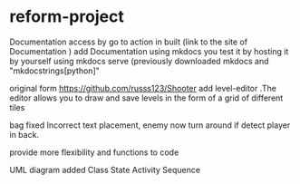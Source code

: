 # reform-project
Documentation access by  go to action in built (link to the site of Documentation )
add Documentation using mkdocs you test it by hosting it by yourself using mkdocs serve (previously downloaded mkdocs and  "mkdocstrings[python]" 

 original form https://github.com/russs123/Shooter 
add level-editor .The editor allows you to draw and save levels in the form of a grid of different tiles

bag fixed
Incorrect text placement, enemy now turn around if detect player in back.

provide more flexibility and functions to code 

UML diagram added Class State Activity Sequence 
